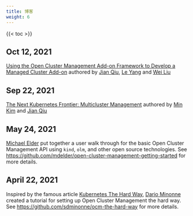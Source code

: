 ```yaml
---
title: 博客
weight: 6
---
```


<!-- spellchecker-disable -->

{{< toc >}}

<!-- spellchecker-enable -->

## Oct 12, 2021

[Using the Open Cluster Management Add-on Framework to Develop a Managed Cluster Add-on](https://cloud.redhat.com/blog/using-the-open-cluster-management-add-on-framework-to-develop-a-managed-cluster-add-on) authored by [Jian Qiu](https://github.com/qiujian16), [Le Yang](https://github.com/elgnay) and [Wei Liu](https://github.com/skeeey)

## Sep 22, 2021

[The Next Kubernetes Frontier: Multicluster Management](https://containerjournal.com/features/the-next-kubernetes-frontier-multicluster-management/) authored by [Min Kim](https://github.com/yue9944882) and [Jian Qiu](https://github.com/qiujian16)

## May 24, 2021

[Michael Elder](https://github.com/mdelder) put together a user walk through for the basic Open Cluster Management API using `kind`, `olm`, and other open source technologies. See https://github.com/mdelder/open-cluster-management-getting-started for more details.


## April 22, 2021

Inspired by the famous article [Kubernetes The Hard Way](https://github.com/kelseyhightower/kubernetes-the-hard-way), [Dario Minonne](https://github.com/sdminonne) created a tutorial for setting up Open Cluster Management the hard way. See https://github.com/sdminonne/ocm-the-hard-way for more details.
